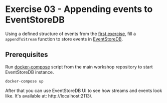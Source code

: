 # Exercise 03 - Appending events to EventStoreDB

Using a defined structure of events from the [first exercise](../01_events_definition/), fill a `appendToStream` function to store events in [EventStoreDB](https://developers.eventstore.com/clients/grpc/).

## Prerequisites

Run [docker-compose](../docker-compose.yml) script from the main workshop repository to start EventStoreDB instance.

```shell
docker-compose up
```

After that you can use EventStoreDB UI to see how streams and events look like. It's available at: http://localhost:2113/.
